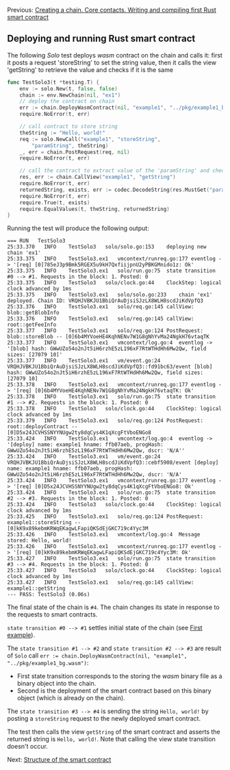 Previous: [ Creating a chain. Core contacts. Writing and compiling first Rust smart contract](3.md)

## Deploying and running Rust smart contract

The following _Solo_ test deploys _wasm_ contract on the chain and calls it: first it 
posts a request 'storeString' to set the string value,
then it calls the view 'getString' to retrieve the value and checks if it is the same 

```go
func TestSolo3(t *testing.T) {
	env := solo.New(t, false, false)
	chain := env.NewChain(nil, "ex1")
	// deploy the contract on chain
	err := chain.DeployWasmContract(nil, "example1", "../pkg/example1_bg.wasm")
	require.NoError(t, err)

	// call contract to store string
	theString := "Hello, world!"
	req := solo.NewCall("example1", "storeString",
		"paramString", theString)
	_, err = chain.PostRequest(req, nil)
	require.NoError(t, err)

	// call the contract to extract value of the 'paramString' and check
	res, err := chain.CallView("example1", "getString")
	require.NoError(t, err)
	returnedString, exists, err := codec.DecodeString(res.MustGet("paramString"))
	require.NoError(t, err)
	require.True(t, exists)
	require.EqualValues(t, theString, returnedString)
}
```

Running the test will produce the following output:
```
=== RUN   TestSolo3
25:33.370	INFO	TestSolo3	solo/solo.go:153	deploying new chain 'ex1'
25:33.375	INFO	TestSolo3.ex1	vmcontext/runreq.go:177	eventlog -> '[req] [0]785eJ3p9Bmk5RGEX5u9kH7QxfiijpnU2yPBKGMnido1z: Ok'
25:33.375	INFO	TestSolo3.ex1	solo/run.go:75	state transition #0 --> #1. Requests in the block: 1. Posted: 0
25:33.375	INFO	TestSolo3	solo/clock.go:44	ClockStep: logical clock advanced by 1ms
25:33.375	INFO	TestSolo3.ex1	solo/solo.go:233	chain 'ex1' deployed. Chain ID: VRQHJVBKJU1BbiQrAuDjsiSJzLX8WLH8scdJiKdVpfQ3
25:33.376	INFO	TestSolo3.ex1	solo/req.go:145	callView: blob::getBlobInfo
25:33.376	INFO	TestSolo3.ex1	solo/req.go:145	callView: root::getFeeInfo
25:33.377	INFO	TestSolo3.ex1	solo/req.go:124	PostRequest: blob::storeBlob -- [0]6b4MYVoeHE4KqhNENv7W1G8gNhYvMa24NgkH76vtaqTK
25:33.377	INFO	TestSolo3.ex1	vmcontext/log.go:4	eventlog -> '[blob] hash: GWwUZo54o2nJt5iH6rzhE5zL196xF7RtWTHdHh6Mw2Qw, field sizes: [27079 10]'
25:33.377	INFO	TestSolo3.ex1	vm/event.go:24	VRQHJVBKJU1BbiQrAuDjsiSJzLX8WLH8scdJiKdVpfQ3::fd91bc63/event [blob] hash: GWwUZo54o2nJt5iH6rzhE5zL196xF7RtWTHdHh6Mw2Qw, field sizes: [27079 10]
25:33.378	INFO	TestSolo3.ex1	vmcontext/runreq.go:177	eventlog -> '[req] [0]6b4MYVoeHE4KqhNENv7W1G8gNhYvMa24NgkH76vtaqTK: Ok'
25:33.378	INFO	TestSolo3.ex1	solo/run.go:75	state transition #1 --> #2. Requests in the block: 1. Posted: 0
25:33.378	INFO	TestSolo3	solo/clock.go:44	ClockStep: logical clock advanced by 1ms
25:33.379	INFO	TestSolo3.ex1	solo/req.go:124	PostRequest: root::deployContract -- [0]D5x24JCVHSSNYYNUgw2ty8dqCys4K1qXcgFtVboENGo8
25:33.424	INFO	TestSolo3.ex1	vmcontext/log.go:4	eventlog -> '[deploy] name: example1 hname: ffb07aeb, progHash: GWwUZo54o2nJt5iH6rzhE5zL196xF7RtWTHdHh6Mw2Qw, dscr: 'N/A''
25:33.424	INFO	TestSolo3.ex1	vm/event.go:24	VRQHJVBKJU1BbiQrAuDjsiSJzLX8WLH8scdJiKdVpfQ3::cebf5908/event [deploy] name: example1 hname: ffb07aeb, progHash: GWwUZo54o2nJt5iH6rzhE5zL196xF7RtWTHdHh6Mw2Qw, dscr: 'N/A'
25:33.424	INFO	TestSolo3.ex1	vmcontext/runreq.go:177	eventlog -> '[req] [0]D5x24JCVHSSNYYNUgw2ty8dqCys4K1qXcgFtVboENGo8: Ok'
25:33.424	INFO	TestSolo3.ex1	solo/run.go:75	state transition #2 --> #3. Requests in the block: 1. Posted: 0
25:33.424	INFO	TestSolo3	solo/clock.go:44	ClockStep: logical clock advanced by 1ms
25:33.425	INFO	TestSolo3.ex1	solo/req.go:124	PostRequest: example1::storeString -- [0]kK9x89kebmKRWqEKagwLFapiQKSdEjGKC719c4Yyc3M
25:33.426	INFO	TestSolo3.ex1	vmcontext/log.go:4	Message stored: Hello, world!
25:33.426	INFO	TestSolo3.ex1	vmcontext/runreq.go:177	eventlog -> '[req] [0]kK9x89kebmKRWqEKagwLFapiQKSdEjGKC719c4Yyc3M: Ok'
25:33.427	INFO	TestSolo3.ex1	solo/run.go:75	state transition #3 --> #4. Requests in the block: 1. Posted: 0
25:33.427	INFO	TestSolo3	solo/clock.go:44	ClockStep: logical clock advanced by 1ms
25:33.427	INFO	TestSolo3.ex1	solo/req.go:145	callView: example1::getString
--- PASS: TestSolo3 (0.06s)
```
The final state of the chain is `#4`. The chain changes its state 
in response to the requests to smart contracts.
 
`state transition #0 --> #1` settles initial state of the chain (see [First example](1.md)).

The `state transition #1 --> #2` and `state transition #2 --> #3` are result of `Solo` call `err := chain.DeployWasmContract(nil, "example1", "../pkg/example1_bg.wasm")`:
- First state transition corresponds to the storing the _wasm_ binary file as a binary object into the chain.
- Second is the deployment of the smart contract based on this binary object (which is already on the chain).   

The `state transition #3 --> #4` is sending the string `Hello, world!` by posting a `storeString` request to 
the newly deployed smart contract.

The test then calls the view `getString` of the smart contract and asserts the returned string is `Hello, world!`.
Note that calling the view state transition doesn't occur.

Next: [Structure of the smart contract]()